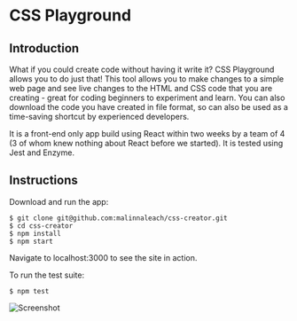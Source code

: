# CSS Playground

Introduction
-------
What if you could create code without having it write it?  CSS Playground allows you to do just that!  This tool allows you to make changes to a simple web page and see live changes to the HTML and CSS code that you are creating - great for coding beginners to experiment and learn.  You can also download the code you have created in file format, so can also be used as a time-saving shortcut by experienced developers.

It is a front-end only app build using React within two weeks by a team of 4 (3 of whom knew nothing about React before we started).  It is tested using Jest and Enzyme.

Instructions
----

Download and run the app:
```
$ git clone git@github.com:malinnaleach/css-creator.git
$ cd css-creator
$ npm install
$ npm start
```

Navigate to localhost:3000 to see the site in action.

To run the test suite:
```
$ npm test
```

![Screenshot](https://www.dropbox.com/s/re858mb3j8hoeuo/Screen%20Shot%202016-11-12%20at%2020.06.27.png?raw=1)
